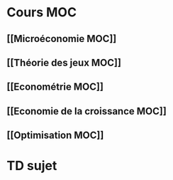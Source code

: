 # Cours MOC


## [[Microéconomie MOC]]

## [[Théorie des jeux MOC]]

## [[Econométrie MOC]]

## [[Economie de la croissance MOC]]

## [[Optimisation MOC]]




# TD sujet





